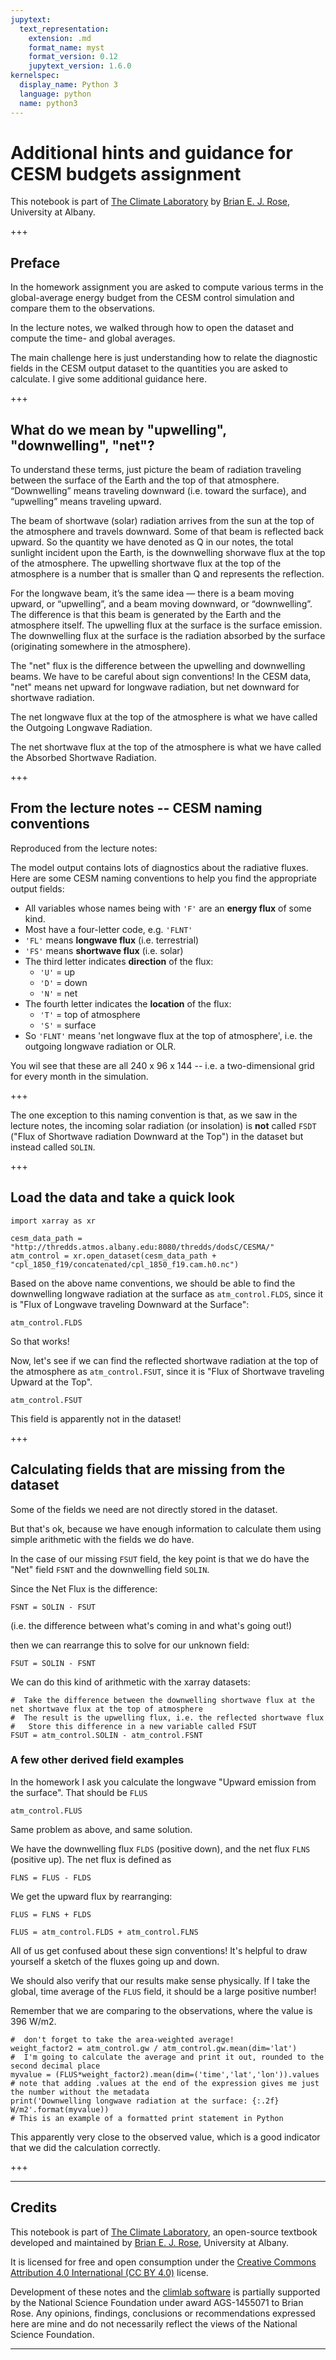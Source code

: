 ```yaml
---
jupytext:
  text_representation:
    extension: .md
    format_name: myst
    format_version: 0.12
    jupytext_version: 1.6.0
kernelspec:
  display_name: Python 3
  language: python
  name: python3
---
```


# Additional hints and guidance for CESM budgets assignment

This notebook is part of [The Climate Laboratory](https://brian-rose.github.io/ClimateLaboratoryBook) by [Brian E. J. Rose](http://www.atmos.albany.edu/facstaff/brose/index.html), University at Albany.

+++

## Preface

In the homework assignment you are asked to compute various terms in the global-average energy budget from the CESM control simulation and compare them to the observations.

In the lecture notes, we walked through how to open the dataset and compute the time- and global averages.

The main challenge here is just understanding how to relate the diagnostic fields in the CESM output dataset to the quantities you are asked to calculate. I give some additional guidance here.

+++

## What do we mean by "upwelling", "downwelling", "net"?

To understand these terms, just picture the beam of radiation traveling between the surface of the Earth and the top of that atmosphere. “Downwelling” means traveling downward (i.e. toward the surface), and “upwelling” means traveling upward.

The beam of shortwave (solar) radiation arrives from the sun at the top of the atmosphere and travels downward. Some of that beam is reflected back upward. So the quantity we have denoted as Q in our notes, the total sunlight incident upon the Earth, is the downwelling shorwave flux at the top of the atmosphere. The upwelling shortwave flux at the top of the atmosphere is a number that is smaller than Q and represents the reflection.

For the longwave beam, it’s the same idea — there is a beam moving upward, or “upwelling”, and a beam moving downward, or “downwelling”. The difference is that this beam is generated by the Earth and the atmosphere itself.
The upwelling flux at the surface is the surface emission. The downwelling flux at the surface is the radiation absorbed by the surface (originating somewhere in the atmosphere).

The "net" flux is the difference between the upwelling and downwelling beams. We have to be careful about sign conventions! In the CESM data, "net" means net upward for longwave radiation, but net downward for shortwave radiation.

The net longwave flux at the top of the atmosphere is what we have called the Outgoing Longwave Radiation.

The net shortwave flux at the top of the atmosphere is what we have called the Absorbed Shortwave Radiation.

+++

## From the lecture notes -- CESM naming conventions

Reproduced from the lecture notes:

The model output contains lots of diagnostics about the radiative fluxes. Here are some CESM naming conventions to help you find the appropriate output fields:

- All variables whose names being with `'F'` are an **energy flux** of some kind. 
- Most have a four-letter code, e.g. `'FLNT'`
- `'FL'` means **longwave flux** (i.e. terrestrial)
- `'FS'` means **shortwave flux** (i.e. solar)
- The third letter indicates **direction** of the flux:
    - `'U'` = up
    - `'D'` = down
    - `'N'` = net
- The fourth letter indicates the **location** of the flux:
    - `'T'` = top of atmosphere
    - `'S'` = surface
- So `'FLNT'` means 'net longwave flux at the top of atmosphere', i.e. the outgoing longwave radiation or OLR.

You wil see that these are all 240 x 96 x 144 -- i.e. a two-dimensional grid for every month in the simulation.

+++

The one exception to this naming convention is that, as we saw in the lecture notes, the incoming solar radiation (or insolation) is **not** called `FSDT` ("Flux of Shortwave radiation Downward at the Top") in the dataset but instead called `SOLIN`.

+++

## Load the data and take a quick look

```{code-cell} ipython3
import xarray as xr

cesm_data_path = "http://thredds.atmos.albany.edu:8080/thredds/dodsC/CESMA/"
atm_control = xr.open_dataset(cesm_data_path + "cpl_1850_f19/concatenated/cpl_1850_f19.cam.h0.nc")
```

Based on the above name conventions, we should be able to find the downwelling longwave radiation at the surface as `atm_control.FLDS`, since it is "Flux of Longwave traveling Downward at the Surface":

```{code-cell} ipython3
atm_control.FLDS
```

So that works!

Now, let's see if we can find the reflected shortwave radiation at the top of the atmosphere as `atm_control.FSUT`, since it is "Flux of Shortwave traveling Upward at the Top".

```{code-cell} ipython3
atm_control.FSUT
```

This field is apparently not in the dataset!

+++

## Calculating fields that are missing from the dataset

Some of the fields we need are not directly stored in the dataset. 

But that's ok, because we have enough information to calculate them using simple arithmetic with the fields we do have.

In the case of our missing `FSUT` field, the key point is that we do have the "Net" field `FSNT` and the downwelling field `SOLIN`.

Since the Net Flux is the difference:

`FSNT = SOLIN - FSUT`

(i.e. the difference between what's coming in and what's going out!)

then we can rearrange this to solve for our unknown field:

`FSUT = SOLIN - FSNT`

We can do this kind of arithmetic with the xarray datasets:

```{code-cell} ipython3
#  Take the difference between the downwelling shortwave flux at the net shortwave flux at the top of atmosphere
#  The result is the upwelling flux, i.e. the reflected shortwave flux
#   Store this difference in a new variable called FSUT
FSUT = atm_control.SOLIN - atm_control.FSNT
```

### A few other derived field examples

In the homework I ask you calculate the longwave "Upward emission from the surface". That should be `FLUS`

```{code-cell} ipython3
atm_control.FLUS
```

Same problem as above, and same solution. 

We have the downwelling flux `FLDS` (positive down), and the net flux `FLNS` (positive up). The net flux is defined as

`FLNS = FLUS - FLDS`

We get the upward flux by rearranging:

`FLUS = FLNS + FLDS`

```{code-cell} ipython3
FLUS = atm_control.FLDS + atm_control.FLNS
```

All of us get confused about these sign conventions! It's helpful to draw yourself a sketch of the fluxes going up and down.

We should also verify that our results make sense physically. If I take the global, time average of the `FLUS` field, it should be a large positive number! 

Remember that we are comparing to the observations, where the value is 396 W/m2.

```{code-cell} ipython3
#  don't forget to take the area-weighted average!
weight_factor2 = atm_control.gw / atm_control.gw.mean(dim='lat')
#  I'm going to calculate the average and print it out, rounded to the second decimal place
myvalue = (FLUS*weight_factor2).mean(dim=('time','lat','lon')).values  
# note that adding .values at the end of the expression gives me just the number without the metadata
print('Downwelling longwave radiation at the surface: {:.2f} W/m2'.format(myvalue))   
# This is an example of a formatted print statement in Python
```

This apparently very close to the observed value, which is a good indicator that we did the calculation correctly.

+++

____________

## Credits

This notebook is part of [The Climate Laboratory](https://brian-rose.github.io/ClimateLaboratoryBook), an open-source textbook developed and maintained by [Brian E. J. Rose](http://www.atmos.albany.edu/facstaff/brose/index.html), University at Albany.

It is licensed for free and open consumption under the
[Creative Commons Attribution 4.0 International (CC BY 4.0)](https://creativecommons.org/licenses/by/4.0/) license.

Development of these notes and the [climlab software](https://github.com/brian-rose/climlab) is partially supported by the National Science Foundation under award AGS-1455071 to Brian Rose. Any opinions, findings, conclusions or recommendations expressed here are mine and do not necessarily reflect the views of the National Science Foundation.
____________

```{code-cell} ipython3

```
